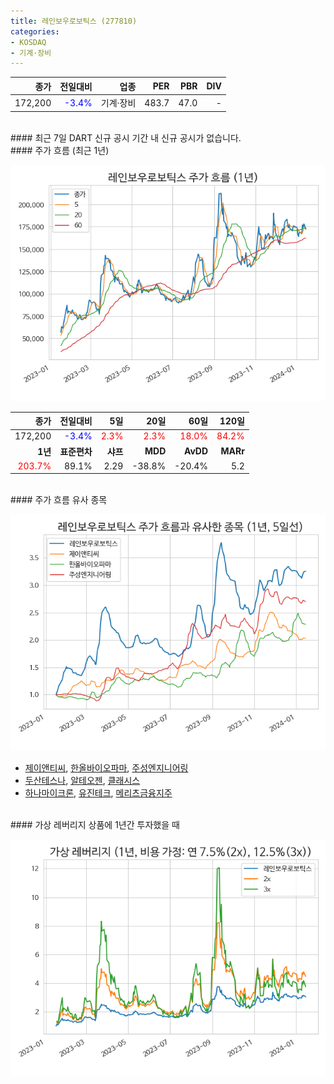 ```yaml
---
title: 레인보우로보틱스 (277810)
categories:
- KOSDAQ
- 기계·장비
---
```


|**종가**|**전일대비**|**업종**|**PER**|**PBR**|**DIV**|
|-------:|-----------:|-------:|------:|------:|------:|
|172,200|<span style="color: blue">-3.4%</span>|기계·장비|483.7|47.0|-|

<!-- more -->

<br>
#### 최근 7일 DART 신규 공시
기간 내 신규 공시가 없습니다.

<br>
#### 주가 흐름 (최근 1년)

![277810](/assets/images/stock/277810.png)

|**종가**|**전일대비**|**5일**|**20일**|**60일**|**120일**|
|---:|-------:|--:|---:|---:|----:|
|172,200|<span style="color: blue">-3.4%</span>|<span style="color: red">2.3%</span>|<span style="color: red">2.3%</span>|<span style="color: red">18.0%</span>|<span style="color: red">84.2%</span>|
|**1년**|**표준편차**|**샤프**|**MDD**|**AvDD**|**MARr**|
|<span style="color: red">203.7%</span>|89.1%|2.29|-38.8%|-20.4%|5.2|

<br>
#### 주가 흐름 유사 종목

![277810](/assets/images/stock/277810_corr.png)

- [제이앤티씨](/204270/), [한올바이오파마](/009420/), [주성엔지니어링](/036930/)
- [두산테스나](/131970/), [알테오젠](/196170/), [클래시스](/214150/)
- [하나마이크론](/067310/), [유진테크](/084370/), [메리츠금융지주](/138040/)

<br>
#### 가상 레버리지 상품에 1년간 투자했을 때

![277810](/assets/images/stock/277810_2x.png)

[^corr]: 상관계수를 이용하여 분석하였습니다.